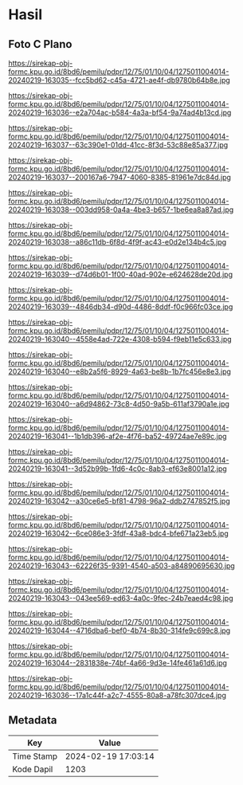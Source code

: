 # Hasil

## Foto C Plano

https://sirekap-obj-formc.kpu.go.id/8bd6/pemilu/pdpr/12/75/01/10/04/1275011004014-20240219-163035--fcc5bd62-c45a-4721-ae4f-db9780b64b8e.jpg

https://sirekap-obj-formc.kpu.go.id/8bd6/pemilu/pdpr/12/75/01/10/04/1275011004014-20240219-163036--e2a704ac-b584-4a3a-bf54-9a74ad4b13cd.jpg

https://sirekap-obj-formc.kpu.go.id/8bd6/pemilu/pdpr/12/75/01/10/04/1275011004014-20240219-163037--63c390e1-01dd-41cc-8f3d-53c88e85a377.jpg

https://sirekap-obj-formc.kpu.go.id/8bd6/pemilu/pdpr/12/75/01/10/04/1275011004014-20240219-163037--200167a6-7947-4060-8385-81961e7dc84d.jpg

https://sirekap-obj-formc.kpu.go.id/8bd6/pemilu/pdpr/12/75/01/10/04/1275011004014-20240219-163038--003dd958-0a4a-4be3-b657-1be6ea8a87ad.jpg

https://sirekap-obj-formc.kpu.go.id/8bd6/pemilu/pdpr/12/75/01/10/04/1275011004014-20240219-163038--a86c11db-6f8d-4f9f-ac43-e0d2e134b4c5.jpg

https://sirekap-obj-formc.kpu.go.id/8bd6/pemilu/pdpr/12/75/01/10/04/1275011004014-20240219-163039--d74d6b01-1f00-40ad-902e-e624628de20d.jpg

https://sirekap-obj-formc.kpu.go.id/8bd6/pemilu/pdpr/12/75/01/10/04/1275011004014-20240219-163039--4846db34-d90d-4486-8ddf-f0c966fc03ce.jpg

https://sirekap-obj-formc.kpu.go.id/8bd6/pemilu/pdpr/12/75/01/10/04/1275011004014-20240219-163040--4558e4ad-722e-4308-b594-f9eb11e5c633.jpg

https://sirekap-obj-formc.kpu.go.id/8bd6/pemilu/pdpr/12/75/01/10/04/1275011004014-20240219-163040--e8b2a5f6-8929-4a63-be8b-1b7fc456e8e3.jpg

https://sirekap-obj-formc.kpu.go.id/8bd6/pemilu/pdpr/12/75/01/10/04/1275011004014-20240219-163040--a6d94862-73c8-4d50-9a5b-611af3790a1e.jpg

https://sirekap-obj-formc.kpu.go.id/8bd6/pemilu/pdpr/12/75/01/10/04/1275011004014-20240219-163041--1b1db396-af2e-4f76-ba52-49724ae7e89c.jpg

https://sirekap-obj-formc.kpu.go.id/8bd6/pemilu/pdpr/12/75/01/10/04/1275011004014-20240219-163041--3d52b99b-1fd6-4c0c-8ab3-ef63e8001a12.jpg

https://sirekap-obj-formc.kpu.go.id/8bd6/pemilu/pdpr/12/75/01/10/04/1275011004014-20240219-163042--a30ce6e5-bf81-4798-96a2-ddb2747852f5.jpg

https://sirekap-obj-formc.kpu.go.id/8bd6/pemilu/pdpr/12/75/01/10/04/1275011004014-20240219-163042--6ce086e3-3fdf-43a8-bdc4-bfe671a23eb5.jpg

https://sirekap-obj-formc.kpu.go.id/8bd6/pemilu/pdpr/12/75/01/10/04/1275011004014-20240219-163043--62226f35-9391-4540-a503-a84890695630.jpg

https://sirekap-obj-formc.kpu.go.id/8bd6/pemilu/pdpr/12/75/01/10/04/1275011004014-20240219-163043--043ee569-ed63-4a0c-9fec-24b7eaed4c98.jpg

https://sirekap-obj-formc.kpu.go.id/8bd6/pemilu/pdpr/12/75/01/10/04/1275011004014-20240219-163044--4716dba6-bef0-4b74-8b30-314fe9c699c8.jpg

https://sirekap-obj-formc.kpu.go.id/8bd6/pemilu/pdpr/12/75/01/10/04/1275011004014-20240219-163044--2831838e-74bf-4a66-9d3e-14fe461a61d6.jpg

https://sirekap-obj-formc.kpu.go.id/8bd6/pemilu/pdpr/12/75/01/10/04/1275011004014-20240219-163036--17a1c44f-a2c7-4555-80a8-a78fc307dce4.jpg


## Metadata

| Key        | Value               |
| ---------- | ------------------- |
| Time Stamp | 2024-02-19 17:03:14 |
| Kode Dapil | 1203                |



